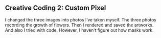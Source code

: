## Creative Coding 2: Custom Pixel

I changed the three images into photos I’ve taken myself. The three photos recording the growth of flowers. Then i rendered and saved the artworks. And also I tried with code. However, I haven't figure out how masks work.

